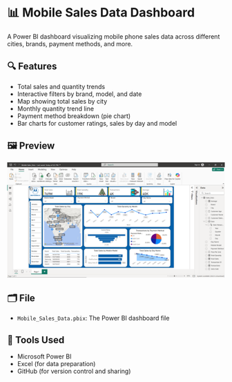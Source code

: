 # 📊 Mobile Sales Data Dashboard

A Power BI dashboard visualizing mobile phone sales data across different cities, brands, payment methods, and more.

## 🔍 Features

- Total sales and quantity trends
- Interactive filters by brand, model, and date
- Map showing total sales by city
- Monthly quantity trend line
- Payment method breakdown (pie chart)
- Bar charts for customer ratings, sales by day and model

## 🖼️ Preview

![Dashboard Preview](dashboard_preview.png)

## 🗂️ File

- `Mobile_Sales_Data.pbix`: The Power BI dashboard file

## 📎 Tools Used

- Microsoft Power BI
- Excel (for data preparation)
- GitHub (for version control and sharing)
